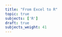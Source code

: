 ```yaml
---
title: "From Excel to R"
topic: true
subjects: ['R']
draft: true
subjects_weight: 41
---
```


<!-- MENDELEY:

Carroll, J. (2018). Beyond Spreadsheets with R. Manning Publications.
Guerrero, H. (2019). Excel Data Analysis. Springer.
-->

